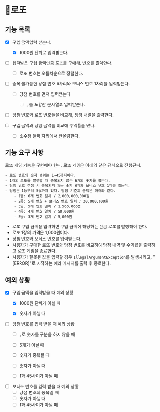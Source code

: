 # 🎰로또

## 기능 목록

- [x] 구입 금액입력 받는다.
  - [x] 1000원 단위로 입력받는다.


- [ ] 입력받은 구입 금액만큼 로또를 구매해, 번호를 출력한다.
  -[ ] 로또 번호는 오름차순으로 정렬한다.


- [ ] 중복 불가능한 당첨 번호 6자리와 보너스 번호 1자리를 입력받는다.
  - [ ] 당첨 번호를 먼저 입력받는다
    -[ ] `,`를 포함한 문자열로 입력받는다.


- [ ] 당첨 번호와 로또 번호들을 비교해, 당첨 내열을 출력한다.


- [ ] 구입 금액과 당첨 금액을 비교해 수익률을 낸다.
  - [ ] 소수점 둘째 자리에서 반올림한다.

## 기능 요구 사항
로또 게임 기능을 구현해야 한다. 로또 게임은 아래와 같은 규칙으로 진행된다.

```
- 로또 번호의 숫자 범위는 1~45까지이다.
- 1개의 로또를 발행할 때 중복되지 않는 6개의 숫자를 뽑는다.
- 당첨 번호 추첨 시 중복되지 않는 숫자 6개와 보너스 번호 1개를 뽑는다.
- 당첨은 1등부터 5등까지 있다. 당첨 기준과 금액은 아래와 같다.
    - 1등: 6개 번호 일치 / 2,000,000,000원
    - 2등: 5개 번호 + 보너스 번호 일치 / 30,000,000원
    - 3등: 5개 번호 일치 / 1,500,000원
    - 4등: 4개 번호 일치 / 50,000원
    - 5등: 3개 번호 일치 / 5,000원
```

- 로또 구입 금액을 입력하면 구입 금액에 해당하는 만큼 로또를 발행해야 한다.
- 로또 1장의 가격은 1,000원이다.
- 당첨 번호와 보너스 번호를 입력받는다.
- 사용자가 구매한 로또 번호와 당첨 번호를 비교하여 당첨 내역 및 수익률을 출력하고 로또 게임을 종료한다.
- 사용자가 잘못된 값을 입력할 경우 `IllegalArgumentException`를 발생시키고, "[ERROR]"로 시작하는 에러 메시지를 출력 후 종료한다.

## 예외 상황
- [x] 구입 금액을 입력받을 때 예외 상황
  - [x] 1000원 단위가 아닐 때
  - [x] 숫자가 아닐 때


- [ ] 당첨 번호를 입력 받을 때 예외 상황
  - [ ] `,`로 숫자를 구분을 하지 않을 때
  - [ ] 6개가 아닐 때
  - [ ] 숫자가 중복될 때
  - [ ] 숫자가 아닐 때
  - [ ] 1과 45사이가 아닐 때


-[ ] 보너스 번호를 입력 받을 때 예외 상황
  - [ ] 당첨 번호와 중복일 때
  - [ ] 숫자가 아닐 때
  - [ ] 1과 45사이가 아닐 때
